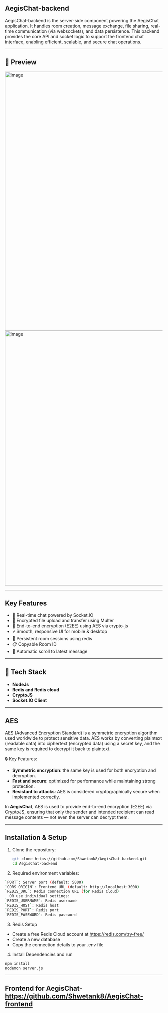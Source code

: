 ## AegisChat-backend  
AegisChat-backend is the server-side component powering the AegisChat application. It handles room creation, message exchange, file sharing, real-time communication (via websockets), and data persistence. This backend provides the core API and socket logic to support the frontend chat interface, enabling efficient, scalable, and secure chat operations.

---

## 📸 Preview
<img width="1739" height="829" alt="image" src="https://github.com/user-attachments/assets/e8e5df23-df75-46fb-bf6b-638bb7a403ae" />



<img width="1498" height="814" alt="image" src="https://github.com/user-attachments/assets/a446d1ff-30eb-4a7a-8665-fdf53120f1bd" />

---

## Key Features  
- 💬 Real-time chat powered by Socket.IO
- 📁 Encrypted file upload and transfer using Multer
- 🔐 End-to-end encryption (E2EE) using AES via crypto-js
- ⚡ Smooth, responsive UI for mobile & desktop
- 🧠 Persistent room sessions using redis
- 📋 Copyable Room ID
- 🔄 Automatic scroll to latest message

---

## 🚀 Tech Stack

- **NodeJs**
- **Redis and Redis cloud**
- **CryptoJS**
- **Socket.IO Client**

---

## AES 
AES (Advanced Encryption Standard) is a symmetric encryption algorithm used worldwide to protect sensitive data. AES works by converting plaintext (readable data) into ciphertext (encrypted data) using a secret key, and the same key is required to decrypt it back to plaintext.

🔒 Key Features:
- **Symmetric encryption**: the same key is used for both encryption and decryption.
- **Fast and secure**: optimized for performance while maintaining strong protection.
- **Resistant to attacks**: AES is considered cryptographically secure when implemented correctly.

In **AegisChat**, AES is used to provide end-to-end encryption (E2EE) via CryptoJS, ensuring that only the sender and intended recipient can read message contents — not even the server can decrypt them.

---

## Installation & Setup  
1. Clone the repository:  
   ```bash  
   git clone https://github.com/Shwetank8/AegisChat-backend.git  
   cd AegisChat-backend
   
2. Required environment variables:
 ```bash
`PORT`: Server port (default: 5000)
`CORS_ORIGIN`: Frontend URL (default: http://localhost:3000)
`REDIS_URL`: Redis connection URL (for Redis Cloud)
   OR use individual settings:
`REDIS_USERNAME`: Redis username
`REDIS_HOST`: Redis host
`REDIS_PORT`: Redis port
`REDIS_PASSWORD`: Redis password
 ```
3. Redis Setup
- Create a free Redis Cloud account at https://redis.com/try-free/
- Create a new database
- Copy the connection details to your .env file

4. Install Dependencies and run
```bash
npm install
nodemon server.js
```
---

## Frontend for AegisChat- https://github.com/Shwetank8/AegisChat-frontend
 


